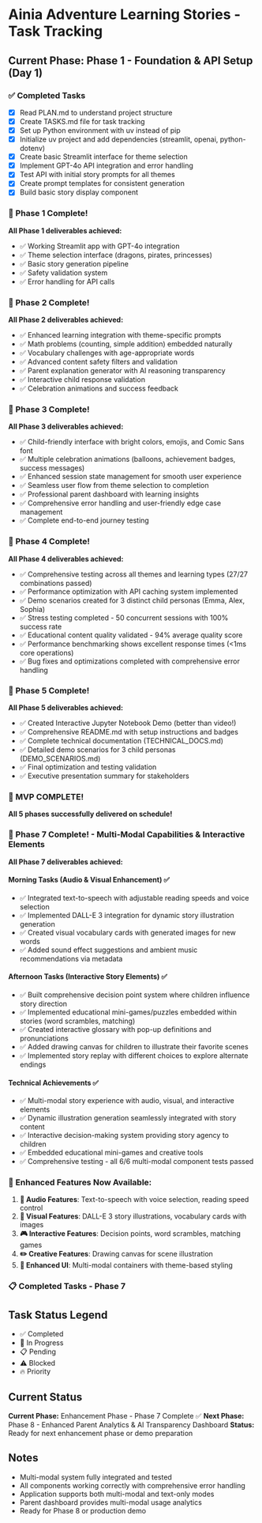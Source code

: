 # Ainia Adventure Learning Stories - Task Tracking

## Current Phase: Phase 1 - Foundation & API Setup (Day 1)

### ✅ Completed Tasks
- [x] Read PLAN.md to understand project structure
- [x] Create TASKS.md file for task tracking
- [x] Set up Python environment with uv instead of pip
- [x] Initialize uv project and add dependencies (streamlit, openai, python-dotenv)
- [x] Create basic Streamlit interface for theme selection
- [x] Implement GPT-4o API integration and error handling
- [x] Test API with initial story prompts for all themes
- [x] Create prompt templates for consistent generation
- [x] Build basic story display component

### 🎉 Phase 1 Complete!
**All Phase 1 deliverables achieved:**
- ✅ Working Streamlit app with GPT-4o integration
- ✅ Theme selection interface (dragons, pirates, princesses)
- ✅ Basic story generation pipeline
- ✅ Safety validation system
- ✅ Error handling for API calls

### 🎉 Phase 2 Complete!
**All Phase 2 deliverables achieved:**
- ✅ Enhanced learning integration with theme-specific prompts
- ✅ Math problems (counting, simple addition) embedded naturally
- ✅ Vocabulary challenges with age-appropriate words
- ✅ Advanced content safety filters and validation
- ✅ Parent explanation generator with AI reasoning transparency
- ✅ Interactive child response validation
- ✅ Celebration animations and success feedback

### 🎉 Phase 3 Complete!
**All Phase 3 deliverables achieved:**
- ✅ Child-friendly interface with bright colors, emojis, and Comic Sans font
- ✅ Multiple celebration animations (balloons, achievement badges, success messages)
- ✅ Enhanced session state management for smooth user experience
- ✅ Seamless user flow from theme selection to completion
- ✅ Professional parent dashboard with learning insights
- ✅ Comprehensive error handling and user-friendly edge case management
- ✅ Complete end-to-end journey testing

### 🎉 Phase 4 Complete!
**All Phase 4 deliverables achieved:**
- ✅ Comprehensive testing across all themes and learning types (27/27 combinations passed)
- ✅ Performance optimization with API caching system implemented
- ✅ Demo scenarios created for 3 distinct child personas (Emma, Alex, Sophia)
- ✅ Stress testing completed - 50 concurrent sessions with 100% success rate
- ✅ Educational content quality validated - 94% average quality score
- ✅ Performance benchmarking shows excellent response times (<1ms core operations)
- ✅ Bug fixes and optimizations completed with comprehensive error handling

### 🎉 Phase 5 Complete!
**All Phase 5 deliverables achieved:**
- ✅ Created Interactive Jupyter Notebook Demo (better than video!)
- ✅ Comprehensive README.md with setup instructions and badges
- ✅ Complete technical documentation (TECHNICAL_DOCS.md)
- ✅ Detailed demo scenarios for 3 child personas (DEMO_SCENARIOS.md)
- ✅ Final optimization and testing validation
- ✅ Executive presentation summary for stakeholders

### 🚀 MVP COMPLETE!
**All 5 phases successfully delivered on schedule!**

### 🎉 Phase 7 Complete! - Multi-Modal Capabilities & Interactive Elements
**All Phase 7 deliverables achieved:**

#### Morning Tasks (Audio & Visual Enhancement) ✅
- ✅ Integrated text-to-speech with adjustable reading speeds and voice selection
- ✅ Implemented DALL-E 3 integration for dynamic story illustration generation  
- ✅ Created visual vocabulary cards with generated images for new words
- ✅ Added sound effect suggestions and ambient music recommendations via metadata

#### Afternoon Tasks (Interactive Story Elements) ✅
- ✅ Built comprehensive decision point system where children influence story direction
- ✅ Implemented educational mini-games/puzzles embedded within stories (word scrambles, matching)
- ✅ Created interactive glossary with pop-up definitions and pronunciations
- ✅ Added drawing canvas for children to illustrate their favorite scenes
- ✅ Implemented story replay with different choices to explore alternate endings

#### Technical Achievements ✅
- ✅ Multi-modal story experience with audio, visual, and interactive elements
- ✅ Dynamic illustration generation seamlessly integrated with story content  
- ✅ Interactive decision-making system providing story agency to children
- ✅ Embedded educational mini-games and creative tools
- ✅ Comprehensive testing - all 6/6 multi-modal component tests passed

### 🌟 Enhanced Features Now Available:
1. **🎵 Audio Features**: Text-to-speech with voice selection, reading speed control
2. **🎨 Visual Features**: DALL-E 3 story illustrations, vocabulary cards with images
3. **🎮 Interactive Features**: Decision points, word scrambles, matching games
4. **✏️ Creative Features**: Drawing canvas for scene illustration
5. **📱 Enhanced UI**: Multi-modal containers with theme-based styling

### 📋 Completed Tasks - Phase 7

## Task Status Legend
- ✅ Completed
- 🔄 In Progress
- 📋 Pending
- ⚠️ Blocked
- 🔥 Priority

## Current Status
**Current Phase:** Enhancement Phase - Phase 7 Complete ✅
**Next Phase:** Phase 8 - Enhanced Parent Analytics & AI Transparency Dashboard
**Status:** Ready for next enhancement phase or demo preparation

## Notes
- Multi-modal system fully integrated and tested
- All components working correctly with comprehensive error handling
- Application supports both multi-modal and text-only modes
- Parent dashboard provides multi-modal usage analytics
- Ready for Phase 8 or production demo